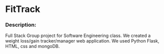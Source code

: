 # FitTrack

### Description:

Full Stack Group project for Software Engineering class. We created a weight loss/gain tracker/manager web application. We used Python Flask, HTML, css and mongoDB.
